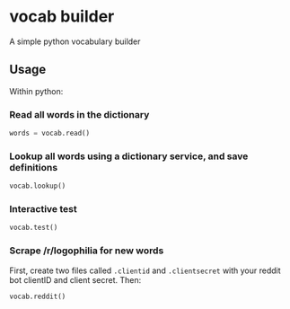 # vocab builder

A simple python vocabulary builder

## Usage


Within python:


### Read all words in the dictionary

```python
words = vocab.read()
```

### Lookup all words using a dictionary service, and save definitions

```python
vocab.lookup()
```

### Interactive test

```python
vocab.test()
```


### Scrape /r/logophilia for new words

First, create two files called `.clientid` and `.clientsecret` with your reddit bot clientID and client secret. Then:

```python
vocab.reddit()
```



